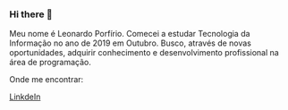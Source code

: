 ### Hi there 👋

Meu nome é Leonardo Porfírio. Comecei a estudar Tecnologia da Informação no ano de 2019 em Outubro. Busco, através de novas oportunidades, adquirir conhecimento e desenvolvimento profissional na área de programação.

Onde me encontrar:

[LinkdeIn](https://www.linkedin.com/in/leonardo-porf%C3%ADrio-290954192/)

<!--
**leozin-porfirio/leozin-porfirio** is a ✨ _special_ ✨ repository because its `README.md` (this file) appears on your GitHub profile.

Here are some ideas to get you started:

- 🔭 I’m currently working on ...
- 🌱 I’m currently learning ...
- 👯 I’m looking to collaborate on ...
- 🤔 I’m looking for help with ...
- 💬 Ask me about ...
- 📫 How to reach me: ...
- 😄 Pronouns: ...
- ⚡ Fun fact: ...
-->
